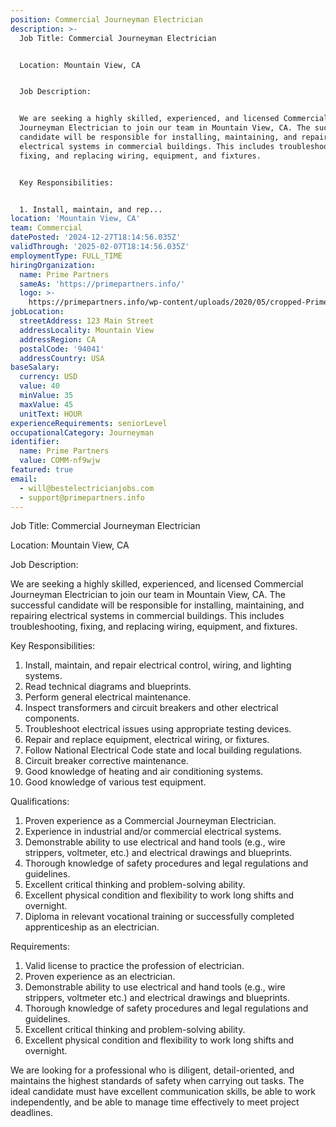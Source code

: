 ```yaml
---
position: Commercial Journeyman Electrician
description: >-
  Job Title: Commercial Journeyman Electrician 


  Location: Mountain View, CA 


  Job Description: 


  We are seeking a highly skilled, experienced, and licensed Commercial
  Journeyman Electrician to join our team in Mountain View, CA. The successful
  candidate will be responsible for installing, maintaining, and repairing
  electrical systems in commercial buildings. This includes troubleshooting,
  fixing, and replacing wiring, equipment, and fixtures. 


  Key Responsibilities:


  1. Install, maintain, and rep...
location: 'Mountain View, CA'
team: Commercial
datePosted: '2024-12-27T18:14:56.035Z'
validThrough: '2025-02-07T18:14:56.035Z'
employmentType: FULL_TIME
hiringOrganization:
  name: Prime Partners
  sameAs: 'https://primepartners.info/'
  logo: >-
    https://primepartners.info/wp-content/uploads/2020/05/cropped-Prime-Partners-Logo-NO-BG-1-1.png
jobLocation:
  streetAddress: 123 Main Street
  addressLocality: Mountain View
  addressRegion: CA
  postalCode: '94041'
  addressCountry: USA
baseSalary:
  currency: USD
  value: 40
  minValue: 35
  maxValue: 45
  unitText: HOUR
experienceRequirements: seniorLevel
occupationalCategory: Journeyman
identifier:
  name: Prime Partners
  value: COMM-nf9wjw
featured: true
email:
  - will@bestelectricianjobs.com
  - support@primepartners.info
---
```




Job Title: Commercial Journeyman Electrician 

Location: Mountain View, CA 

Job Description: 

We are seeking a highly skilled, experienced, and licensed Commercial Journeyman Electrician to join our team in Mountain View, CA. The successful candidate will be responsible for installing, maintaining, and repairing electrical systems in commercial buildings. This includes troubleshooting, fixing, and replacing wiring, equipment, and fixtures. 

Key Responsibilities:

1. Install, maintain, and repair electrical control, wiring, and lighting systems.
2. Read technical diagrams and blueprints.
3. Perform general electrical maintenance.
4. Inspect transformers and circuit breakers and other electrical components.
5. Troubleshoot electrical issues using appropriate testing devices.
6. Repair and replace equipment, electrical wiring, or fixtures.
7. Follow National Electrical Code state and local building regulations.
8. Circuit breaker corrective maintenance.
9. Good knowledge of heating and air conditioning systems.
10. Good knowledge of various test equipment.

Qualifications:

1. Proven experience as a Commercial Journeyman Electrician.
2. Experience in industrial and/or commercial electrical systems.
3. Demonstrable ability to use electrical and hand tools (e.g., wire strippers, voltmeter, etc.) and electrical drawings and blueprints.
4. Thorough knowledge of safety procedures and legal regulations and guidelines.
5. Excellent critical thinking and problem-solving ability.
6. Excellent physical condition and flexibility to work long shifts and overnight.
7. Diploma in relevant vocational training or successfully completed apprenticeship as an electrician.

Requirements:

1. Valid license to practice the profession of electrician.
2. Proven experience as an electrician.
3. Demonstrable ability to use electrical and hand tools (e.g., wire strippers, voltmeter etc.) and electrical drawings and blueprints.
4. Thorough knowledge of safety procedures and legal regulations and guidelines.
5. Excellent critical thinking and problem-solving ability.
6. Excellent physical condition and flexibility to work long shifts and overnight.

We are looking for a professional who is diligent, detail-oriented, and maintains the highest standards of safety when carrying out tasks. The ideal candidate must have excellent communication skills, be able to work independently, and be able to manage time effectively to meet project deadlines.
